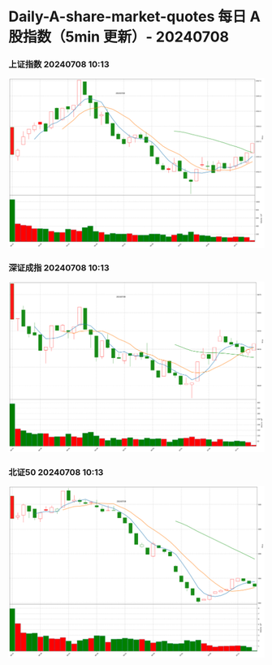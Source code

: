 
# Daily-A-share-market-quotes 每日 A 股指数（5min 更新）- 20240708

### 上证指数 20240708 10:13
![](./fig/2024/7/20240708-sh000001.png)

### 深证成指 20240708 10:13
![](./fig/2024/7/20240708-sz399001.png)

### 北证50 20240708 10:13
![](./fig/2024/7/20240708-bj899050.png)
